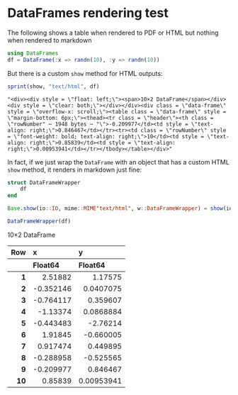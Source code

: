 # DataFrames rendering test

The following shows a table when rendered to PDF or HTML but nothing
when rendered to markdown

``` julia
using DataFrames
df = DataFrame(:x => randn(10), :y => randn(10))
```

But there is a custom `show` method for HTML outputs:

``` julia
sprint(show, "text/html", df)
```

    "<div><div style = \"float: left;\"><span>10×2 DataFrame</span></div><div style = \"clear: both;\"></div></div><div class = \"data-frame\" style = \"overflow-x: scroll;\"><table class = \"data-frame\" style = \"margin-bottom: 6px;\"><thead><tr class = \"header\"><th class = \"rowNumber" ⋯ 1948 bytes ⋯ "\">-0.209977</td><td style = \"text-align: right;\">0.846467</td></tr><tr><td class = \"rowNumber\" style = \"font-weight: bold; text-align: right;\">10</td><td style = \"text-align: right;\">0.85839</td><td style = \"text-align: right;\">0.00953941</td></tr></tbody></table></div>"

In fact, if we just wrap the `DataFrame` with an object that has a
custom HTML `show` method, it renders in markdown just fine:

``` julia
struct DataFrameWrapper
    df
end

Base.show(io::IO, mime::MIME"text/html", w::DataFrameWrapper) = show(io, mime, w.df)

DataFrameWrapper(df)
```

<div><div style = "float: left;"><span>10×2 DataFrame</span></div><div style = "clear: both;"></div></div><div class = "data-frame" style = "overflow-x: scroll;">

<table class="data-frame" data-quarto-postprocess="true"
style="margin-bottom: 6px;">
<thead>
<tr class="header header">
<th class="rowNumber" data-quarto-table-cell-role="th"
style="text-align: right; font-weight: bold;">Row</th>
<th style="text-align: left;" data-quarto-table-cell-role="th">x</th>
<th style="text-align: left;" data-quarto-table-cell-role="th">y</th>
</tr>
<tr class="odd subheader headerLastRow">
<th class="rowNumber" data-quarto-table-cell-role="th"
style="text-align: right; font-weight: bold;"></th>
<th style="text-align: left;" data-quarto-table-cell-role="th"
title="Float64">Float64</th>
<th style="text-align: left;" data-quarto-table-cell-role="th"
title="Float64">Float64</th>
</tr>
</thead>
<tbody>
<tr class="odd">
<td class="rowNumber"
style="text-align: right; font-weight: bold;">1</td>
<td style="text-align: right;">2.51882</td>
<td style="text-align: right;">1.17575</td>
</tr>
<tr class="even">
<td class="rowNumber"
style="text-align: right; font-weight: bold;">2</td>
<td style="text-align: right;">-0.352146</td>
<td style="text-align: right;">0.0407075</td>
</tr>
<tr class="odd">
<td class="rowNumber"
style="text-align: right; font-weight: bold;">3</td>
<td style="text-align: right;">-0.764117</td>
<td style="text-align: right;">0.359607</td>
</tr>
<tr class="even">
<td class="rowNumber"
style="text-align: right; font-weight: bold;">4</td>
<td style="text-align: right;">-1.13374</td>
<td style="text-align: right;">0.0868884</td>
</tr>
<tr class="odd">
<td class="rowNumber"
style="text-align: right; font-weight: bold;">5</td>
<td style="text-align: right;">-0.443483</td>
<td style="text-align: right;">-2.76214</td>
</tr>
<tr class="even">
<td class="rowNumber"
style="text-align: right; font-weight: bold;">6</td>
<td style="text-align: right;">1.91845</td>
<td style="text-align: right;">-0.660005</td>
</tr>
<tr class="odd">
<td class="rowNumber"
style="text-align: right; font-weight: bold;">7</td>
<td style="text-align: right;">0.917474</td>
<td style="text-align: right;">0.449895</td>
</tr>
<tr class="even">
<td class="rowNumber"
style="text-align: right; font-weight: bold;">8</td>
<td style="text-align: right;">-0.288958</td>
<td style="text-align: right;">-0.525565</td>
</tr>
<tr class="odd">
<td class="rowNumber"
style="text-align: right; font-weight: bold;">9</td>
<td style="text-align: right;">-0.209977</td>
<td style="text-align: right;">0.846467</td>
</tr>
<tr class="even">
<td class="rowNumber"
style="text-align: right; font-weight: bold;">10</td>
<td style="text-align: right;">0.85839</td>
<td style="text-align: right;">0.00953941</td>
</tr>
</tbody>
</table>

</div>
